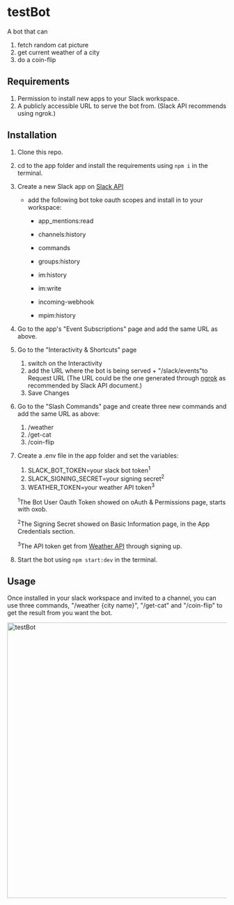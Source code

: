 

# testBot



A bot that can 

1. fetch random cat picture 
2. get current weather of a city
3. do a coin-flip

## Requirements

1. Permission to install new apps to your Slack workspace.
2. A publicly accessible URL to serve the bot from. (Slack API recommends using ngrok.)

## Installation

1. Clone this repo.

2. cd to the app folder and install the requirements using `npm i` in the terminal.

3. Create a new Slack app on [Slack API](https://api.slack.com/)

   - add the following bot toke oauth scopes and install in to your workspace:

     * app_mentions:read

     * channels:history

     * commands

     * groups:history

     * im:history

     * im:write

     * incoming-webhook

     * mpim:history

4. Go to the app's "Event Subscriptions" page and add the same URL as above. 

5. Go to the "Interactivity & Shortcuts" page

   1.  switch on the Interactivity
   2. add the URL where the bot is being served + "/slack/events"to Request URL (The URL could be the one generated through [ngrok](https://ngrok.com/) as recommended by Slack API document.) 
   3. Save Changes

6. Go to the "Slash Commands" page and create three new commands and add the same URL as above:

   1. /weather
   2. /get-cat
   3. /coin-flip

7. Create a .env file in the app folder and set the variables:

   1. SLACK_BOT_TOKEN=your slack bot token<sup>1</sup>
   2. SLACK_SIGNING_SECRET=your signing secret<sup>2</sup>
   3. WEATHER_TOKEN=your weather API token<sup>3</sup>

   <sup>1</sup>The Bot User Oauth Token showed on oAuth & Permissions page, starts with oxob.

   <sup>2</sup>The Signing Secret showed on Basic Information page, in the App Credentials section.

   <sup>3</sup>The API token get from [Weather API](https://openweathermap.org/api) through signing up.

8. Start the bot using `npm start:dev` in the terminal.

## Usage

Once installed in your slack workspace and invited to a channel, you can use three commands, "/weather {city name}", "/get-cat" and "/coin-flip" to get the result from you want the bot.

<img src="https://live.staticflickr.com/65535/51484831325_6e6dd0357a_o.gif" width="640" height="633" alt="testBot">